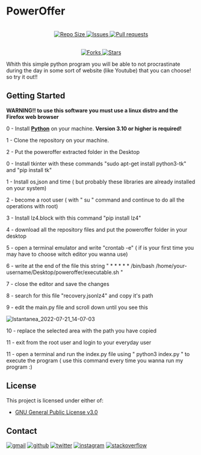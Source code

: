 # PowerOffer

<p align="center">
  <br>
  <a href="https://github.com/archnotwindows/poweroffer/">
    <img alt="Repo Size" src="https://img.shields.io/github/repo-size/archnotwindows/poweroffer?logo=github">
  </a>
  <a href="https://github.com/archnotwindows/poweroffer/issues">
    <img alt="Issues" src="https://img.shields.io/github/issues/archnotwindows/poweroffer?logo=github">
  </a>
  <a href="https://github.com/archnotwindows/poweroffer/pulls">
    <img alt="Pull requests" src="https://img.shields.io/github/issues-pr/archnotwindows/poweroffer?logo=github">
  </a>
</p>
<p align="center">
  <br>
  <a href="https://github.com/archnotwindows/poweroffer/fork">
    <img alt="Forks" src="https://img.shields.io/github/forks/archnotwindows/poweroffer?logo=github">
  </a>
  <a href="https://img.shields.io/github/stars/archnotwindows/poweroffer">
    <img alt="Stars" src="https://img.shields.io/github/stars/archnotwindows/poweroffer?logo=github">
  </a>

Whith this simple python program you will be able to not procrastinate during the day in some sort of website (like Youtube) that you can choose! so try it out!!
## Getting Started
  **WARNING!! to use this software you must use a linux distro and the Firefox web browser**
  
0 - Install **[Python](https://python.org)** on your machine. **Version 3.10 or higher is required!**
  
1 - Clone the repository on your machine.
  
2 - Put the poweroffer extracted folder in the Desktop  
  
0 - Install tkinter with these commands "sudo apt-get install python3-tk" and "pip install tk"

1 - Install os,json and time ( but probably these libraries are already installed on your system)

2 - become a root user ( with " su " command and continue to do all the operations with root)

3 - Install lz4.block with this command "pip install lz4"

4 - download all the repository files and put the poweroffer folder in your desktop

5 - open a terminal emulator and write "crontab -e" ( if is your first time you may have to choose witch editor you wanna use)

6 - write at the end of the file this string " * * * * * /bin/bash /home/your-username/Desktop/poweroffer/executable.sh "

7 - close the editor and save the changes

8 - search for this file "recovery.jsonlz4" and copy it's path

9 - edit the main.py file and scroll down until you see this

![Istantanea_2022-07-21_14-07-03](https://user-images.githubusercontent.com/108471111/180209819-e4a4d0e0-80db-4a75-8689-e00b6b1ed44a.png)


10 - replace the selected area with the path you have copied 

11 - exit from the root user and login to your everyday user 

11 - open a terminal and run the index.py file using " python3 index.py " to execute the program ( use this command every time you wanna run my program :)



## License

This project is licensed under either of:
- [GNU General Public License v3.0](https://www.gnu.org/licenses/gpl-3.0.html)

## Contact

[![gmail](https://img.shields.io/badge/Gmail-D14836?style=for-the-badge&logo=Gmail&logoColor=white)](mailto:lorenzo020406@gmail.com)
[![github](https://img.shields.io/badge/GitHub-000000?style=for-the-badge&logo=GitHub&logoColor=white)](https://github.com/archnotwindows)
[![twitter](https://img.shields.io/badge/Twitter-007fff?style=for-the-badge&logo=twitter&logoColor=white)](https://twitter.com/Lollopro59_)
[![instagram](https://img.shields.io/badge/Instagram-8f00ff?style=for-the-badge&logo=instagram&logoColor=white)](https://www.instagram.com/lollog020406/)
[![stackoverflow](https://img.shields.io/badge/StackOverFlow-FF8000?style=for-the-badge&logo=stackoverflow&logoColor=white)](https://stackoverflow.com/users/)
